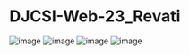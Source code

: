 # DJCSI-Web-23_Revati
![image](https://github.com/RevatiSingh29/DJCSI-Web-23_Revati/assets/143447751/62e2d1cd-02be-46d4-ba61-39b8409be06f)
![image](https://github.com/RevatiSingh29/DJCSI-Web-23_Revati/assets/143447751/1ee009d5-1c55-44eb-ac72-6d34686a875b)
![image](https://github.com/RevatiSingh29/DJCSI-Web-23_Revati/assets/143447751/872683d3-c980-4f1c-977b-12eaa5c96429)
![image](https://github.com/RevatiSingh29/DJCSI-Web-23_Revati/assets/143447751/5af361ab-0d28-4bd0-9c1e-92e3aa3850c5)






